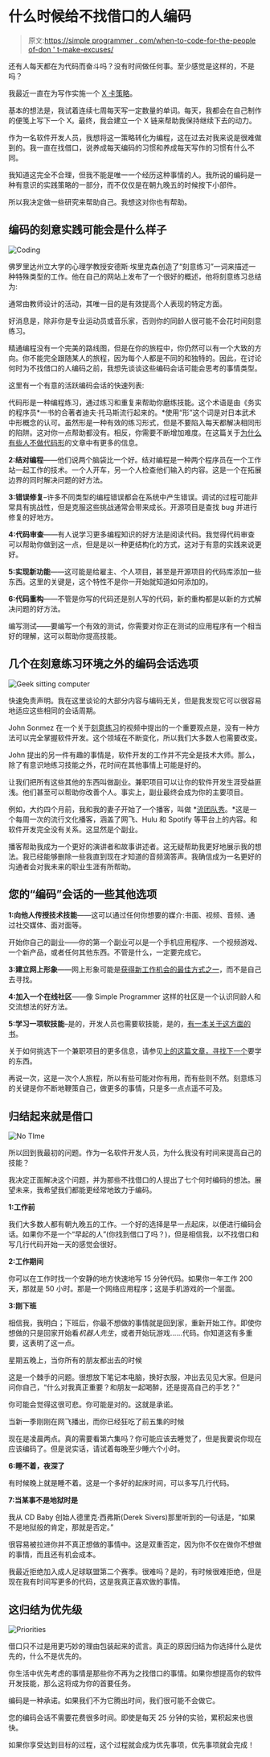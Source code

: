 # 什么时候给不找借口的人编码

> 原文:[https://simple programmer . com/when-to-code-for-the-people of-don ' t-make-excuses/](https://simpleprogrammer.com/when-to-code-for-people-who-dont-make-excuses/)

还有人每天都在为代码而奋斗吗？没有时间做任何事。至少感觉是这样的，不是吗？

我最近一直在为写作实施一个 [X 卡策略](http://saeedgatson.com/x-card-technique-how-to-build-any-habit/)。

基本的想法是，我试着连续七周每天写一定数量的单词。每天，我都会在自己制作的便笺上写下一个 X。最终，我会建立一个 X 链来帮助我保持继续下去的动力。

作为一名软件开发人员，我想将这一策略转化为编程，这在过去对我来说是很难做到的。我一直在找借口，说养成每天编码的习惯和养成每天写作的习惯有什么不同。

我知道这完全不合理，但我不能是唯一一个经历这种事情的人。我所说的编码是一种有意识的实践策略的一部分，而不仅仅是在朝九晚五的时候按下小部件。

所以我决定做一些研究来帮助自己。我想这对你也有帮助。

## 编码的刻意实践可能会是什么样子

![Coding](img/6ad6e3d5cdca4d081e3a47de1365a22d.png)

佛罗里达州立大学的心理学教授安德斯·埃里克森创造了“刻意练习”一词来描述一种特殊类型的工作。他在自己的网站上发布了一个很好的概述，他将刻意练习总结为:

通常由教师设计的活动，其唯一目的是有效提高个人表现的特定方面。

好消息是，除非你是专业运动员或音乐家，否则你的同龄人很可能不会花时间刻意练习。

精通编程没有一个完美的路线图，但是在你的旅程中，你仍然可以有一个大致的方向。你不能完全跟随某人的旅程，因为每个人都是不同的和独特的。因此，在讨论何时为不找借口的人编码之前，我想先谈谈这些编码会话可能会思考的事情类型。

这里有一个有意的活跃编码会话的快速列表:

代码形是一种编程练习，通过练习和重复来帮助你磨练技能。这个术语是由《务实的程序员*一书的合著者迪夫·托马斯流行起来的。*使用“形”这个词是对日本武术中形概念的认可。虽然形是一种有效的练习形式，但是不要陷入每天都解决相同形的陷阱。这对你一点帮助都没有。相反，你需要不断增加难度。在这篇关于[为什么有些人不做代码形](https://hackhands.com/dont-code-katas/)的文章中有更多的信息。

**2:结对编程**——他们说两个脑袋比一个好。结对编程是一种两个程序员在一个工作站一起工作的技术。一个人开车，另一个人检查他们输入的内容。这是一个在拓展边界的同时解决问题的好方法。

**3:错误修复**–许多不同类型的编程错误都会在系统中产生错误。调试的过程可能非常具有挑战性，但是克服这些挑战通常会带来成长。开源项目是查找 bug 并进行修复的好地方。

**4:代码审查**——有人说学习更多编程知识的好方法是阅读代码。我觉得代码审查可以帮助你做到这一点，但是是以一种更结构化的方式，这对于有意的实践来说更好。

**5:实现新功能**——这可能是给雇主、个人项目，甚至是开源项目的代码库添加一些东西。这里的关键是，这个特性不是你一开始就知道如何添加的。

**6:代码重构**——不管是你写的代码还是别人写的代码，新的重构都是以新的方式解决问题的好方法。

编写测试——要编写一个有效的测试，你需要对你正在测试的应用程序有一个相当好的理解，这可以帮助你提高技能。

## 几个在刻意练习环境之外的编码会话选项

![Geek sitting computer](img/97c7d3a2a737c7e78b26f23a90d8f1e3.png)

快速免责声明。我在这里谈论的大部分内容与编码无关，但是我发现它可以很容易地适应这些相同的会话周期。

John Sonmez 在一个关于[刻意练习](https://simpleprogrammer.com/2015/01/01/deliberate-practice-programmers/)的视频中提出的一个重要观点是，没有一种方法可以完全掌握软件开发。这个领域在不断变化，所以我们大多数人也需要改变。

John 提出的另一件有趣的事情是，软件开发的工作并不完全是技术大师。那么，除了有意识地练习技能之外，花时间在其他事情上可能是好的。

让我们把所有这些其他的东西叫做副业。兼职项目可以让你的软件开发生涯受益匪浅。他们甚至可以帮助你改善个人。事实上，副业最终会成为你的主要项目。

例如，大约四个月前，我和我的妻子开始了一个播客，叫做 *[流团队秀](http://streamteamshow.com/)。*这是一个每周一次的流行文化播客，涵盖了网飞、Hulu 和 Spotify 等平台上的内容。和软件开发完全没有关系。这显然是个副业。

播客帮助我成为一个更好的演讲者和故事讲述者。这无疑帮助我更好地展示我的想法。我已经能够删除一些我直到现在才知道的音频滴答声。我确信成为一名更好的沟通者会对我未来的职业生涯有所帮助。

## 您的“编码”会话的一些其他选项

**1:向他人传授技术技能**——这可以通过任何你想要的媒介:书面、视频、音频、通过社交媒体、面对面等。

开始你自己的副业——你的第一个副业可以是一个手机应用程序、一个视频游戏、一个新产品，或者任何其他东西。不管是什么，一定要完成它。

**3:建立网上形象**——网上形象可能是[获得新工作机会的最佳方式之一](https://simpleprogrammer.com/2016/09/12/software-development-job-without-experience/)，而不是自己去寻找。

**4:加入一个在线社区**——像 Simple Programmer 这样的社区是一个认识同龄人和交流想法的好方法。

**5:学习一项软技能**–是的，开发人员也需要软技能，是的，[有一本关于这方面的书](https://simpleprogrammer.com/softskills)。

关于如何挑选下一个兼职项目的更多信息，请参见[上的这篇文章，寻找下一个](https://simpleprogrammer.com/2015/08/07/finding-what-to-learn-next/)要学的东西。

再说一次，这是一次个人旅程，所以有些可能对你有用，而有些则不然。刻意练习的关键是你不断地鞭策自己，做更多的事情，只是多一点点遥不可及。

## 归结起来就是借口

![No TIme](img/bfc1cb65cf8da6123be5856802214029.png)

所以回到我最初的问题。作为一名软件开发人员，为什么我没有时间来提高自己的技能？

我决定正面解决这个问题，并为那些不找借口的人提出了七个何时编码的想法。展望未来，我希望我们都能更经常地致力于编码。

**1:工作前**

我们大多数人都有朝九晚五的工作。一个好的选择是早一点起床，以便进行编码会话。如果你不是一个“早起的人”(你找到借口了吗？)，但是相信我，以不找借口和写几行代码开始一天的感觉会很好。

**2:工作期间**

你可以在工作时找一个安静的地方快速地写 15 分钟代码。如果你一年工作 200 天，那就是 50 小时。那是一个网络应用程序；这是手机游戏的一个层面。

**3:刚下班**

相信我，我明白；下班后，你最不想做的事情就是回到家，重新开始工作。即使你想做的只是回家开始看*机器人先生*，或者开始玩游戏……代码。你知道这有多重要，这表明了这一点。

星期五晚上，当你所有的朋友都出去的时候

这是一个棘手的问题。很想放下笔记本电脑，换好衣服，冲出去见见大家。但是问问你自己，“什么对我真正重要？和朋友一起喝醉，还是提高自己的手艺？”

你可能会觉得这很可悲。你可能是对的。这就是承诺。

当新一季刚刚在网飞播出，而你已经狂吃了前五集的时候

现在是凌晨两点。真的需要看第六集吗？你可能应该去睡觉了，但是我要说你现在应该编码了。但是说实话，请试着每晚至少睡六个小时。

**6:睡不着，夜深了**

有时候晚上就是睡不着。这是一个多好的起床时间，可以多写几行代码。

**7:当某事不是地狱时是**

我从 CD Baby 创始人德里克·西弗斯(Derek Sivers)那里听到的一句话是，“如果不是地狱般的肯定，那就是否定。”

很容易被拉进你并不真正想做的事情中。这是双重否定，因为你不仅在做你不想做的事情，而且还有机会成本。

我最近拒绝加入成人足球联盟第二个赛季。很难吗？是的，有时候很难拒绝，但是现在我有时间写更多的代码，这是我真正喜欢做的事情。

## 这归结为优先级

![Priorities](img/c3ba54acf1d5c3a733780645443459c4.png)

借口只不过是用更巧妙的理由包装起来的谎言。真正的原因归结为你选择什么是优先的，什么不是优先的。

你生活中优先考虑的事情是那些你不再为之找借口的事情。如果你想提高你的软件开发技能，那么这将成为你的首要任务。

编码是一种承诺。如果我们不为它腾出时间，我们很可能不会做它。

您的编码会话不需要花费很多时间。即使是每天 25 分钟的实验，累积起来也很快。

如果你享受达到目标的过程，这个过程就会成为优先事项，优先事项就会完成！